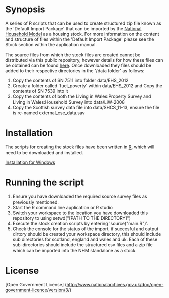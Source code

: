 # Synopsis
A series of R scripts that can be used to create structured zip file known as the 'Default Import Package' that can be imported by the [National Household Model](https://github.com/UKGovernmentBEIS/national-household-model-core-components) as a housing stock. For more information on the content and structure of files within the 'Default Import Package' please see the Stock section within the application manual.

The source files from which the stock files are created cannot be distributed via this public repository, however details for how these files can be obtained can be found [here](accessing_housing_stock_data.md). Once downloaded they files should be added to their respective directories in the '/data folder' as follows:

1. Copy the contents of SN 7511 into folder data/EHS_2012
2. Create a folder called 'fuel_poverty' within data/EHS_2012 and  Copy the contents of SN 7539 into it
3. Copy the contents of both the Living in Wales:Property Survey and Living in Wales:Household Survey into data/LiW-2008
4. Copy the Scottish survey data file into data/SHCS_11-13, ensure the file is re-named external_cse_data.sav

# Installation
The scripts for creating the stock files have been written in [R](https://cran.r-project.org/), which will need to be downloaded and installed.

[Installation for Windows](windows_installation.md)

# Running the script
1. Ensure you have downloaded the required source survey files as previously mentioned.
2. Start the R command line application or R studio
3. Switch your workspace to the location you have downloaded this repository to using setwd("[PATH TO THE DIRECTORY]")
4. Execute the stock creation scripts by entering 'source("main.R")'.
5. Check the console for the status of the import, if succesful and output dirtory should be created your workspace directory, this should include sub directories for scotland, england and wales and uk. Each of these sub-directories should include the structured csv files and a zip file which can be imported into the NHM standalone as a stock.

# License
[Open Government License] (http://www.nationalarchives.gov.uk/doc/open-government-licence/version/3/)
